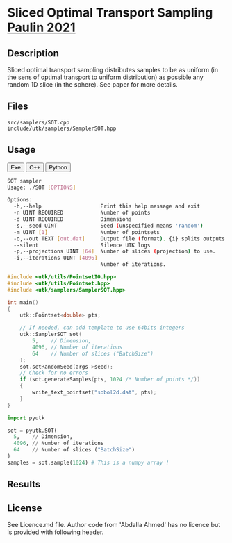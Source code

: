 # Sliced Optimal Transport Sampling [Paulin 2021](https://perso.liris.cnrs.fr/lpaulin/Publications/paulin2020.html)


## Description

Sliced optimal transport sampling distributes samples to be as uniform (in the sens of optimal transport to uniform distribution) as possible any random 1D slice (in the sphere). See paper for more details.

## Files

```
src/samplers/SOT.cpp  
include/utk/samplers/SamplerSOT.hpp
```

## Usage

<button class="tablink exebutton" onclick="openCode('exe', this)" markdown="1">Exe</button> 
<button class="tablink cppbutton" onclick="openCode('cpp', this)" markdown="1">C++</button> 
<button class="tablink pybutton" onclick="openCode('py', this)" markdown="1">Python</button> 
<br/>
  

<div class="exe tabcontent">

```bash
SOT sampler
Usage: ./SOT [OPTIONS]

Options:
  -h,--help                   Print this help message and exit
  -n UINT REQUIRED            Number of points
  -d UINT REQUIRED            Dimensions
  -s,--seed UINT              Seed (unspecified means 'random')
  -m UINT [1]                 Number of pointsets
  -o,--out TEXT [out.dat]     Output file (format). {i} splits outputs in multiple files and token is replaced by index.
  --silent                    Silence UTK logs
  -p,--projections UINT [64]  Number of slices (projection) to use.
  -i,--iterations UINT [4096] 
                              Number of iterations.
```

</div>

<div class="cpp tabcontent">

```  cpp
#include <utk/utils/PointsetIO.hpp>
#include <utk/utils/Pointset.hpp>
#include <utk/samplers/SamplerSOT.hpp>

int main()
{
    utk::Pointset<double> pts;

    // If needed, can add template to use 64bits integers
    utk::SamplerSOT sot(
        5,    // Dimension, 
        4096, // Number of iterations
        64    // Number of slices ("BatchSize")
    );
    sot.setRandomSeed(args->seed);
    // Check for no errors
    if (sot.generateSamples(pts, 1024 /* Number of points */))
    {
        write_text_pointset("sobol2d.dat", pts);
    }
}
```  

</div>

<div class="py tabcontent">

``` python
import pyutk

sot = pyutk.SOT(
  5,    // Dimension, 
  4096, // Number of iterations
  64    // Number of slices ("BatchSize")
)
samples = sot.sample(1024) # This is a numpy array !
```  

</div>

## Results

<div class="results"></div>
<script>
  window.addEventListener('DOMContentLoaded', function() { show_results(); }); 
</script>

## License

See Licence.md file. Author code from 'Abdalla Ahmed' has no licence but is provided with following header.